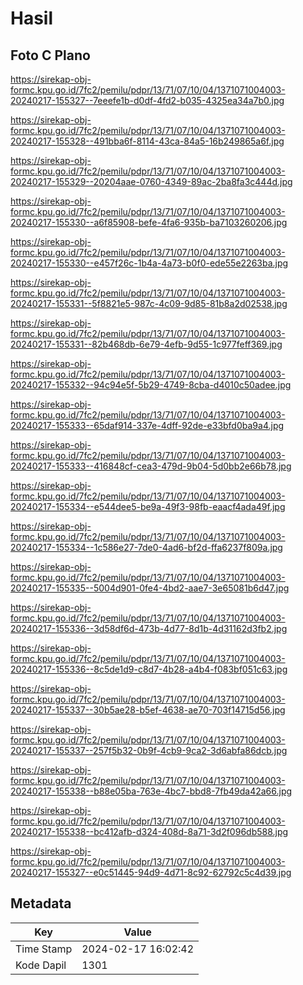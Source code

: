 # Hasil

## Foto C Plano

https://sirekap-obj-formc.kpu.go.id/7fc2/pemilu/pdpr/13/71/07/10/04/1371071004003-20240217-155327--7eeefe1b-d0df-4fd2-b035-4325ea34a7b0.jpg

https://sirekap-obj-formc.kpu.go.id/7fc2/pemilu/pdpr/13/71/07/10/04/1371071004003-20240217-155328--491bba6f-8114-43ca-84a5-16b249865a6f.jpg

https://sirekap-obj-formc.kpu.go.id/7fc2/pemilu/pdpr/13/71/07/10/04/1371071004003-20240217-155329--20204aae-0760-4349-89ac-2ba8fa3c444d.jpg

https://sirekap-obj-formc.kpu.go.id/7fc2/pemilu/pdpr/13/71/07/10/04/1371071004003-20240217-155330--a6f85908-befe-4fa6-935b-ba7103260206.jpg

https://sirekap-obj-formc.kpu.go.id/7fc2/pemilu/pdpr/13/71/07/10/04/1371071004003-20240217-155330--e457f26c-1b4a-4a73-b0f0-ede55e2263ba.jpg

https://sirekap-obj-formc.kpu.go.id/7fc2/pemilu/pdpr/13/71/07/10/04/1371071004003-20240217-155331--5f8821e5-987c-4c09-9d85-81b8a2d02538.jpg

https://sirekap-obj-formc.kpu.go.id/7fc2/pemilu/pdpr/13/71/07/10/04/1371071004003-20240217-155331--82b468db-6e79-4efb-9d55-1c977feff369.jpg

https://sirekap-obj-formc.kpu.go.id/7fc2/pemilu/pdpr/13/71/07/10/04/1371071004003-20240217-155332--94c94e5f-5b29-4749-8cba-d4010c50adee.jpg

https://sirekap-obj-formc.kpu.go.id/7fc2/pemilu/pdpr/13/71/07/10/04/1371071004003-20240217-155333--65daf914-337e-4dff-92de-e33bfd0ba9a4.jpg

https://sirekap-obj-formc.kpu.go.id/7fc2/pemilu/pdpr/13/71/07/10/04/1371071004003-20240217-155333--416848cf-cea3-479d-9b04-5d0bb2e66b78.jpg

https://sirekap-obj-formc.kpu.go.id/7fc2/pemilu/pdpr/13/71/07/10/04/1371071004003-20240217-155334--e544dee5-be9a-49f3-98fb-eaacf4ada49f.jpg

https://sirekap-obj-formc.kpu.go.id/7fc2/pemilu/pdpr/13/71/07/10/04/1371071004003-20240217-155334--1c586e27-7de0-4ad6-bf2d-ffa6237f809a.jpg

https://sirekap-obj-formc.kpu.go.id/7fc2/pemilu/pdpr/13/71/07/10/04/1371071004003-20240217-155335--5004d901-0fe4-4bd2-aae7-3e65081b6d47.jpg

https://sirekap-obj-formc.kpu.go.id/7fc2/pemilu/pdpr/13/71/07/10/04/1371071004003-20240217-155336--3d58df6d-473b-4d77-8d1b-4d31162d3fb2.jpg

https://sirekap-obj-formc.kpu.go.id/7fc2/pemilu/pdpr/13/71/07/10/04/1371071004003-20240217-155336--8c5de1d9-c8d7-4b28-a4b4-f083bf051c63.jpg

https://sirekap-obj-formc.kpu.go.id/7fc2/pemilu/pdpr/13/71/07/10/04/1371071004003-20240217-155337--30b5ae28-b5ef-4638-ae70-703f14715d56.jpg

https://sirekap-obj-formc.kpu.go.id/7fc2/pemilu/pdpr/13/71/07/10/04/1371071004003-20240217-155337--257f5b32-0b9f-4cb9-9ca2-3d6abfa86dcb.jpg

https://sirekap-obj-formc.kpu.go.id/7fc2/pemilu/pdpr/13/71/07/10/04/1371071004003-20240217-155338--b88e05ba-763e-4bc7-bbd8-7fb49da42a66.jpg

https://sirekap-obj-formc.kpu.go.id/7fc2/pemilu/pdpr/13/71/07/10/04/1371071004003-20240217-155338--bc412afb-d324-408d-8a71-3d2f096db588.jpg

https://sirekap-obj-formc.kpu.go.id/7fc2/pemilu/pdpr/13/71/07/10/04/1371071004003-20240217-155327--e0c51445-94d9-4d71-8c92-62792c5c4d39.jpg


## Metadata

| Key        | Value               |
| ---------- | ------------------- |
| Time Stamp | 2024-02-17 16:02:42 |
| Kode Dapil | 1301                |



